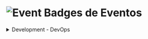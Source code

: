 # <img src="https://raw.githubusercontent.com/Tarikul-Islam-Anik/Animated-Fluent-Emojis/master/Emojis/Activities/Admission%20Tickets.png" alt="Event" width="45px"> Badges de Eventos

<details><summary>Development - DevOps</summary>
    <div>
        <img src="./devops/220803_Docker_PH_Iniciativa_Devops.png" alt="iniciativa_devops-docker" width="auto" height="180">
        <img src="./devops/220805_Kubernetes_PH_Iniciativa_Devops.png" alt="iniciativa_devops-kubernetes" width="auto" height="180">
        <img src="./devops/220806_GitHub_Actions_PH_Iniciativa_Devops.png" alt="iniciativa_devops-terrafom" width="auto" height="180">
        <img src="./devops/220806_Terraform_PH_Iniciativa_Devops.png" alt="iniciativa_devops-github_actions" width="auto" height="180">
        <img src="./devops/220807_Prometheus...Grafana_PH_Iniciativa_Devops.png" alt="iniciativa_devops-prometheus_grafana" width="auto" height="180">
    </div>
</details>